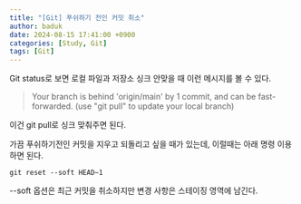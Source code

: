 ```yaml
---
title: "[Git] 푸쉬하기 전인 커밋 취소"
author: baduk
date: 2024-08-15 17:41:00 +0900
categories: [Study, Git]
tags: [Git]
---
```

Git status로 보면 로컬 파일과 저장소 싱크 안맞을 때 이런 메시지를 볼 수 있다.

> Your branch is behind 'origin/main' by 1 commit, and can be fast-forwarded. (use "git pull" to update your local branch)

이건 git pull로 싱크 맞춰주면 된다.

가끔 푸쉬하기전인 커밋을 지우고 되돌리고 싶을 때가 있는데, 이럴때는 아래 명령 이용하면 된다.

```shell
git reset --soft HEAD~1
```

--soft 옵션은 최근 커밋을 취소하지만 변경 사항은 스테이징 영역에 남긴다.
